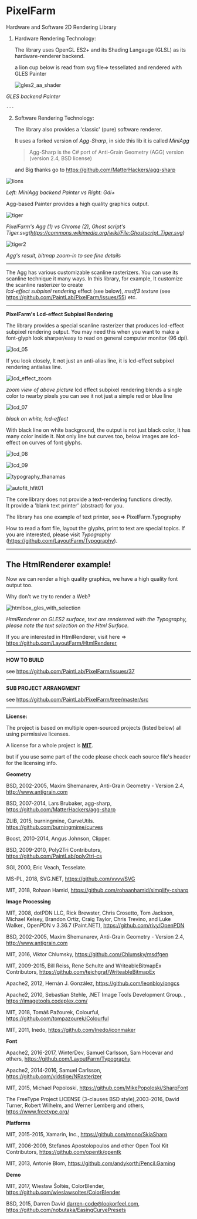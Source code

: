PixelFarm
=========
Hardware and Software 2D Rendering Library

1.  Hardware Rendering Technology:
     
    The library uses OpenGL ES2+ and its Shading Langauge (GLSL) as its hardware-renderer backend.
    
    a lion cup below is read from svg file=> tessellated and rendered with GLES Painter
    
    ![gles2_aa_shader](https://cloud.githubusercontent.com/assets/7447159/20637925/221cc87a-b3c9-11e6-94a5-47c3b1026fd9.png)
  
  _GLES backend Painter_

    ---
    	 
	
2. Software Rendering Technology: 
   
    The library also provides a 'classic' (pure) software renderer.
    
    It uses a forked version of _Agg-Sharp_, in side this lib it is called _MiniAgg_

      >Agg-Sharp is the C# port of Anti-Grain Geometry (AGG)  version (version 2.4, BSD license)  

    and  Big thanks go to https://github.com/MatterHackers/agg-sharp

![lions](https://user-images.githubusercontent.com/7447159/77984163-06a59100-733b-11ea-9955-5fd7ac96c5d2.png)
  
 _Left: MiniAgg backend Painter  vs Right: Gdi+_
   
 Agg-based Painter provides a high quality graphics output.



![tiger](https://user-images.githubusercontent.com/7447159/34709205-cdf2a2de-f548-11e7-8075-1958c087a883.png)

_PixelFarm's Agg (1) vs Chrome (2), Ghost script's Tiger.svg(https://commons.wikimedia.org/wiki/File:Ghostscript_Tiger.svg)_
 
![tiger2](https://user-images.githubusercontent.com/7447159/34709373-8e048286-f549-11e7-8cbc-2941b7b9fa4e.png)

_Agg's result, bitmap zoom-in to see fine details_ 


  ---

The Agg has various customizable scanline rasterizers. 
 You can use its scanline technique it many ways.
 In this library, for example,  It customize the scanline rasterizer to create  
 _lcd-effect subpixel rendering_ effect (see below),
 _msdf3 texture_ (see https://github.com/PaintLab/PixelFarm/issues/55)  etc.
   




  ---
**PixelFarm's Lcd-effect Subpixel Rendering**
 
 The library provides a special scanline rasterizer that produces lcd-effect subpixel rendering output.
 You may need this when you want to make a font-glyph look sharper/easy to read on 
 general computer monitor (96 dpi).
 
   
![lcd_05](https://cloud.githubusercontent.com/assets/7447159/22738636/ceba4840-ee3a-11e6-8cd6-400b9d356fd7.png)

 If you look closely, It not just an anti-alias line, it is lcd-effect subpixel rendering antialias line.
  
![lcd_effect_zoom](https://user-images.githubusercontent.com/7447159/77986599-b978ed80-7341-11ea-9239-4f322af7d305.png)

_zoom view of above picture_
lcd effect subpixel rendering blends a single color to nearby pixels
you can see it not just a simple red or blue line

![lcd_07](https://cloud.githubusercontent.com/assets/7447159/22779712/6e1512c2-eeee-11e6-9352-8c0c4fc1dc95.png)

_black on white, lcd-effect_

With black line on white background, the output is not just black color, It has many color inside it.
Not only line but curves too, below images are lcd-effect on curves of font glyphs.


![lcd_08](https://cloud.githubusercontent.com/assets/7447159/22780442/590abe10-eef1-11e6-93f6-bf4bbcfa3f34.png)

 
![lcd_09](https://cloud.githubusercontent.com/assets/7447159/22780526/a0e65712-eef1-11e6-948a-eca8e8158aaa.png)

![typography_thanamas](https://user-images.githubusercontent.com/7447159/44314099-d4357180-a43e-11e8-95c3-56894bfea1e4.png)

	
![autofit_hfit01](https://cloud.githubusercontent.com/assets/7447159/26182259/282de0f4-3ba1-11e7-83ab-84ac1911526d.png)

The core library does not provide a text-rendering functions directly.  
It provide a 'blank text printer' (abstract) for you.

The library has one example of text printer, see=> PixelFarm.Typography

How to read a font file, layout the glyphs, print to text are special topics.
If you are interested, please visit  _Typography_ (https://github.com/LayoutFarm/Typography).
 

---

The HtmlRenderer example!
---

Now we can render a high quality graphics, we have a high quality font output too.

Why don't we try to render a Web?

 ![htmlbox_gles_with_selection](https://user-images.githubusercontent.com/7447159/49267623-fc952900-f48d-11e8-8ac8-03269c571c2c.png)
 
_HtmlRenderer on GLES2 surface, text are renderered with the Typography, please note the text selection on the Html Surface._  


If you are interested in HtmlRenderer, visit here => https://github.com/LayoutFarm/HtmlRenderer, 
 
---
**HOW TO BUILD**

see https://github.com/PaintLab/PixelFarm/issues/37

---

**SUB PROJECT ARRANGMENT**

see https://github.com/PaintLab/PixelFarm/tree/master/src

---
 
**License:**

The project is based on multiple open-sourced projects (listed below) all using permissive licenses.

A license for a whole project is [**MIT**](https://opensource.org/licenses/MIT).

but if you use some part of the code please check each source file's header for the licensing info.



**Geometry**

BSD, 2002-2005, Maxim Shemanarev, Anti-Grain Geometry - Version 2.4, http://www.antigrain.com

BSD, 2007-2014, Lars Brubaker, agg-sharp, https://github.com/MatterHackers/agg-sharp

ZLIB, 2015, burningmine, CurveUtils. https://github.com/burningmime/curves

Boost, 2010-2014, Angus Johnson, Clipper.

BSD, 2009-2010, Poly2Tri Contributors, https://github.com/PaintLab/poly2tri-cs

SGI, 2000, Eric Veach, Tesselate.

MS-PL, 2018, SVG.NET, https://github.com/vvvv/SVG

MIT, 2018, Rohaan Hamid, https://github.com/rohaanhamid/simplify-csharp

**Image Processing**

MIT, 2008, dotPDN LLC, Rick Brewster, Chris Crosetto, Tom Jackson, Michael Kelsey, Brandon Ortiz, Craig Taylor, Chris Trevino, and Luke Walker., OpenPDN v 3.36.7 (Paint.NET), https://github.com/rivy/OpenPDN

BSD, 2002-2005, Maxim Shemanarev, Anti-Grain Geometry - Version 2.4, http://www.antigrain.com

MIT, 2016, Viktor Chlumsky, https://github.com/Chlumsky/msdfgen

MIT, 2009-2015, Bill Reiss, Rene Schulte and WriteableBitmapEx Contributors, https://github.com/teichgraf/WriteableBitmapEx

Apache2, 2012, Hernán J. González, https://github.com/leonbloy/pngcs

Apache2, 2010, Sebastian Stehle, .NET Image Tools Development Group. , https://imagetools.codeplex.com/ 

MIT, 2018, Tomáš Pažourek, Colourful, https://github.com/tompazourek/Colourful

MIT, 2011, Inedo, https://github.com/Inedo/iconmaker

**Font**

Apache2, 2016-2017, WinterDev, Samuel Carlsson, Sam Hocevar and others, https://github.com/LayoutFarm/Typography

Apache2, 2014-2016, Samuel Carlsson, https://github.com/vidstige/NRasterizer

MIT, 2015, Michael Popoloski, https://github.com/MikePopoloski/SharpFont

The FreeType Project LICENSE (3-clauses BSD style),2003-2016, David Turner, Robert Wilhelm, and Werner Lemberg and others, https://www.freetype.org/

**Platforms**

MIT, 2015-2015, Xamarin, Inc., https://github.com/mono/SkiaSharp

MIT, 2006-2009,  Stefanos Apostolopoulos and other Open Tool Kit Contributors, https://github.com/opentk/opentk

MIT, 2013, Antonie Blom,  https://github.com/andykorth/Pencil.Gaming

**Demo**

MIT, 2017, Wiesław Šoltés, ColorBlender, https://github.com/wieslawsoltes/ColorBlender

BSD, 2015, Darren David darren-code@lookorfeel.com, https://github.com/nobutaka/EasingCurvePresets
